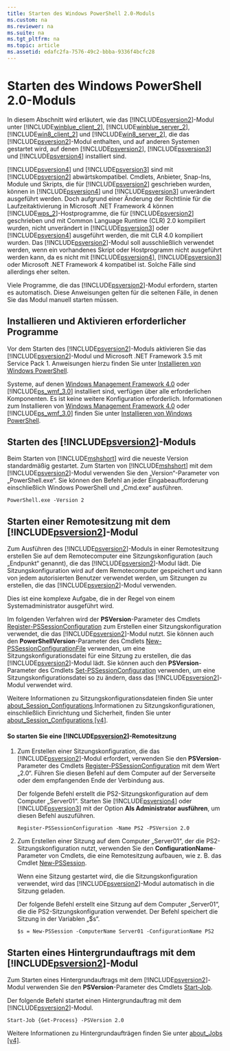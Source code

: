 ```yaml
---
title: Starten des Windows PowerShell 2.0-Moduls
ms.custom: na
ms.reviewer: na
ms.suite: na
ms.tgt_pltfrm: na
ms.topic: article
ms.assetid: edafc2fa-7576-49c2-bbba-9336f4bcfc28
---
```

# Starten des Windows PowerShell 2.0-Moduls
In diesem Abschnitt wird erläutert, wie das [!INCLUDE[psversion2](../Token/psversion2_md.md)]-Modul unter [!INCLUDE[winblue_client_2](../Token/winblue_client_2_md.md)], [!INCLUDE[winblue_server_2](../Token/winblue_server_2_md.md)], [!INCLUDE[win8_client_2](../Token/win8_client_2_md.md)] und [!INCLUDE[win8_server_2](../Token/win8_server_2_md.md)], die das [!INCLUDE[psversion2](../Token/psversion2_md.md)]-Modul enthalten, und auf anderen Systemen gestartet wird, auf denen [!INCLUDE[psversion2](../Token/psversion2_md.md)], [!INCLUDE[psversion3](../Token/psversion3_md.md)] und [!INCLUDE[psversion4](../Token/psversion4_md.md)] installiert sind.

[!INCLUDE[psversion4](../Token/psversion4_md.md)] und [!INCLUDE[psversion3](../Token/psversion3_md.md)] sind mit [!INCLUDE[psversion2](../Token/psversion2_md.md)] abwärtskompatibel. Cmdlets, Anbieter, Snap-Ins, Module und Skripts, die für [!INCLUDE[psversion2](../Token/psversion2_md.md)] geschrieben wurden, können in [!INCLUDE[psversion4](../Token/psversion4_md.md)] und [!INCLUDE[psversion3](../Token/psversion3_md.md)] unverändert ausgeführt werden. Doch aufgrund einer Änderung der Richtlinie für die Laufzeitaktivierung in Microsoft .NET Framework 4 können [!INCLUDE[wps_2](../Token/wps_2_md.md)]-Hostprogramme, die für [!INCLUDE[psversion2](../Token/psversion2_md.md)] geschrieben und mit Common Language Runtime (CLR) 2.0 kompiliert wurden, nicht unverändert in [!INCLUDE[psversion3](../Token/psversion3_md.md)] oder [!INCLUDE[psversion4](../Token/psversion4_md.md)] ausgeführt werden, die mit CLR 4.0 kompiliert wurden. Das [!INCLUDE[psversion2](../Token/psversion2_md.md)]-Modul soll ausschließlich verwendet werden, wenn ein vorhandenes Skript oder Hostprogramm nicht ausgeführt werden kann, da es nicht mit [!INCLUDE[psversion4](../Token/psversion4_md.md)], [!INCLUDE[psversion3](../Token/psversion3_md.md)] oder Microsoft .NET Framework 4 kompatibel ist. Solche Fälle sind allerdings eher selten.

Viele Programme, die das [!INCLUDE[psversion2](../Token/psversion2_md.md)]-Modul erfordern, starten es automatisch. Diese Anweisungen gelten für die seltenen Fälle, in denen Sie das Modul manuell starten müssen.

## Installieren und Aktivieren erforderlicher Programme
Vor dem Starten des [!INCLUDE[psversion2](../Token/psversion2_md.md)]-Moduls aktivieren Sie das [!INCLUDE[psversion2](../Token/psversion2_md.md)]-Modul und Microsoft .NET Framework 3.5 mit Service Pack 1. Anweisungen hierzu finden Sie unter [Installieren von Windows PowerShell](../Topic/Installing-Windows-PowerShell.md).

Systeme, auf denen [Windows Management Framework 4.0](http://go.microsoft.com/fwlink/?LinkID=293881) oder [!INCLUDE[ps_wmf_3.0](../Token/ps_wmf_3.0_md.md)] installiert sind, verfügen über alle erforderlichen Komponenten. Es ist keine weitere Konfiguration erforderlich. Informationen zum Installieren von [Windows Management Framework 4.0](http://go.microsoft.com/fwlink/?LinkID=293881) oder [!INCLUDE[ps_wmf_3.0](../Token/ps_wmf_3.0_md.md)] finden Sie unter [Installieren von Windows PowerShell](../Topic/Installing-Windows-PowerShell.md).

## Starten des [!INCLUDE[psversion2](../Token/psversion2_md.md)]-Moduls
Beim Starten von [!INCLUDE[mshshort](../Token/mshshort_md.md)] wird die neueste Version standardmäßig gestartet. Zum Starten von [!INCLUDE[mshshort](../Token/mshshort_md.md)] mit dem [!INCLUDE[psversion2](../Token/psversion2_md.md)]-Modul verwenden Sie den „Version“-Parameter von „PowerShell.exe“. Sie können den Befehl an jeder Eingabeaufforderung einschließlich Windows PowerShell und „Cmd.exe“ ausführen.

```
PowerShell.exe -Version 2
```

## Starten einer Remotesitzung mit dem [!INCLUDE[psversion2](../Token/psversion2_md.md)]-Modul
Zum Ausführen des [!INCLUDE[psversion2](../Token/psversion2_md.md)]-Moduls in einer Remotesitzung erstellen Sie auf dem Remotecomputer eine Sitzungskonfiguration (auch „Endpunkt“ genannt), die das [!INCLUDE[psversion2](../Token/psversion2_md.md)]-Modul lädt. Die Sitzungskonfiguration wird auf dem Remotecomputer gespeichert und kann von jedem autorisierten Benutzer verwendet werden, um Sitzungen zu erstellen, die das [!INCLUDE[psversion2](../Token/psversion2_md.md)]-Modul verwenden.

Dies ist eine komplexe Aufgabe, die in der Regel von einem Systemadministrator ausgeführt wird.

Im folgenden Verfahren wird der **PSVersion**-Parameter des Cmdlets [Register-PSSessionConfiguration](assetId:///e9152ae2-bd6d-4056-9bc7-dc1893aa29ea) zum Erstellen einer Sitzungskonfiguration verwendet, die das [!INCLUDE[psversion2](../Token/psversion2_md.md)]-Modul nutzt. Sie können auch den **PowerShellVersion**-Parameter des Cmdlets [New-PSSessionConfigurationFile](assetId:///5f3e3633-6e90-479c-aea9-ba45a1954866) verwenden, um eine Sitzungskonfigurationsdatei für eine Sitzung zu erstellen, die das [!INCLUDE[psversion2](../Token/psversion2_md.md)]-Modul lädt. Sie können auch den **PSVersion**-Parameter des Cmdlets [Set-PSSessionConfiguration](assetId:///b21fbad3-1759-4260-b206-dcb8431cd6ea) verwenden, um eine Sitzungskonfigurationsdatei so zu ändern, dass das [!INCLUDE[psversion2](../Token/psversion2_md.md)]-Modul verwendet wird.

Weitere Informationen zu Sitzungskonfigurationsdateien finden Sie unter [about_Session_Configurations](assetId:///c7217447-1ebf-477b-a8ef-4dbe9a1473b8).Informationen zu Sitzungskonfigurationen, einschließlich Einrichtung und Sicherheit, finden Sie unter [about_Session_Configurations [v4]](assetId:///a2fbe12a-350c-4d04-be50-24102824e3ab).

#### So starten Sie eine [!INCLUDE[psversion2](../Token/psversion2_md.md)]-Remotesitzung

1.  Zum Erstellen einer Sitzungskonfiguration, die das [!INCLUDE[psversion2](../Token/psversion2_md.md)]-Modul erfordert, verwenden Sie den **PSVersion**-Parameter des Cmdlets [Register-PSSessionConfiguration](assetId:///e9152ae2-bd6d-4056-9bc7-dc1893aa29ea) mit dem Wert „2.0“. Führen Sie diesen Befehl auf dem Computer auf der Serverseite oder dem empfangenden Ende der Verbindung aus.

    Der folgende Befehl erstellt die PS2-Sitzungskonfiguration auf dem Computer „Server01“. Starten Sie [!INCLUDE[psversion4](../Token/psversion4_md.md)] oder [!INCLUDE[psversion3](../Token/psversion3_md.md)] mit der Option **Als Administrator ausführen**, um diesen Befehl auszuführen.

    ```
    Register-PSSessionConfiguration -Name PS2 -PSVersion 2.0
    ```

2.  Zum Erstellen einer Sitzung auf dem Computer „Server01“, der die PS2-Sitzungskonfiguration nutzt, verwenden Sie den **ConfigurationName**-Parameter von Cmdlets, die eine Remotesitzung aufbauen, wie z. B. das Cmdlet [New-PSSession](assetId:///76f6628c-054c-4eda-ba7a-a6f28daaa26f).

    Wenn eine Sitzung gestartet wird, die die Sitzungskonfiguration verwendet, wird das [!INCLUDE[psversion2](../Token/psversion2_md.md)]-Modul automatisch in die Sitzung geladen.

    Der folgende Befehl erstellt eine Sitzung auf dem Computer „Server01“, die die PS2-Sitzungskonfiguration verwendet. Der Befehl speichert die Sitzung in der Variablen „$s“.

    ```
    $s = New-PSSession -ComputerName Server01 -ConfigurationName PS2
    ```

## Starten eines Hintergrundauftrags mit dem [!INCLUDE[psversion2](../Token/psversion2_md.md)]-Modul
Zum Starten eines Hintergrundauftrags mit dem [!INCLUDE[psversion2](../Token/psversion2_md.md)]-Modul verwenden Sie den **PSVersion**-Parameter des Cmdlets [Start-Job](assetId:///2bc04935-0deb-4ec0-b856-d7290cca6442).

Der folgende Befehl startet einen Hintergrundauftrag mit dem [!INCLUDE[psversion2](../Token/psversion2_md.md)]-Modul.

```
Start-Job {Get-Process} -PSVersion 2.0
```

Weitere Informationen zu Hintergrundaufträgen finden Sie unter [about_Jobs [v4]](assetId:///7362512a-8a4e-4575-b2ea-a740e5c4f002).



<!--HONumber=Apr16_HO1-->


